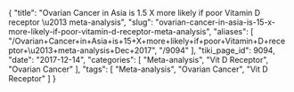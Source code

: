 {
    "title": "Ovarian Cancer in Asia is 1.5 X more likely if poor Vitamin D receptor \u2013 meta-analysis",
    "slug": "ovarian-cancer-in-asia-is-15-x-more-likely-if-poor-vitamin-d-receptor-meta-analysis",
    "aliases": [
        "/Ovarian+Cancer+in+Asia+is+15+X+more+likely+if+poor+Vitamin+D+receptor+\u2013+meta-analysis+Dec+2017",
        "/9094"
    ],
    "tiki_page_id": 9094,
    "date": "2017-12-14",
    "categories": [
        "Meta-analysis",
        "Vit D Receptor",
        "Ovarian Cancer"
    ],
    "tags": [
        "Meta-analysis",
        "Ovarian Cancer",
        "Vit D Receptor"
    ]
}